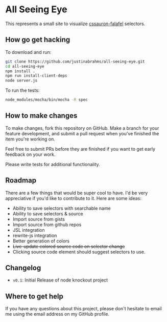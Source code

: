 # All Seeing Eye

This represents a small site to visualize
[cssauron-falafel](https://npmjs.org/package/cssauron-falafel)
selectors.

## How go get hacking

To download and run:

```sh
git clone https://github.com/justinabrahms/all-seeing-eye.git
cd all-seeing-eye
npm install .
npm run install-client-deps
node server.js
```

To run the tests:

```sh
node_modules/mocha/bin/mocha -R spec
```

   
## How to make changes

To make changes, fork this repository on GitHub. Make a branch for
your feature development, and submit a pull request when you've
finished the item you're working on.

Feel free to submit PRs before they are finished if you want to get
early feedback on your work.

Please write tests for additional functionality.

## Roadmap

There are a few things that would be super cool to have. I'd be very
appreciative if you'd like to contribute to it. Here are some ideas:

- Ability to save selectors with searchable name
- Ability to save selectors & source
- Import source from gists
- Import source from github repos
- JSL integration
- rewrite-js integration
- Better generation of colors
- ~~Live-update colored source code on selector change~~
- Clicking source code element should suggest selectors to use.


## Changelog
- `v0.1`: Initial Release of node knockout project

## Where to get help
If you have any questions about this project, please don't hesitate to
email me using the email address on my GitHub profile.
